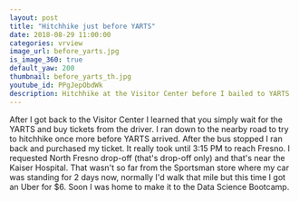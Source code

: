 ```yaml
---
layout: post
title: "Hitchhike just before YARTS"
date: 2018-08-29 11:00:00
categories: vrview
image_url: before_yarts.jpg
is_image_360: true
default_yaw: 200
thumbnail: before_yarts_th.jpg
youtube_id: PPgJepObdWk
description: Hitchhike at the Visitor Center before I bailed to YARTS
---
```

After I got back to the Visitor Center I learned that you simply wait for the YARTS and buy tickets from the driver. I ran down to the nearby road to try to hitchhike once more before YARTS arrived.
After the bus stopped I ran back and purchased my ticket. It really took until 3:15 PM to reach Fresno. I requested North Fresno drop-off (that's drop-off only) and that's near the Kaiser Hospital.
That wasn't so far from the Sportsman store where my car was standing for 2 days now, normally I'd walk that mile but this time I got an Uber for $6. Soon I was home to make it to the Data Science Bootcamp.
